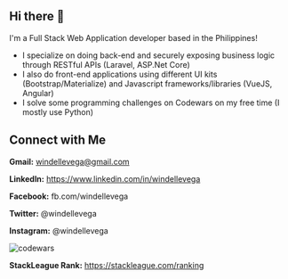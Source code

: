 ## Hi there 👋
I'm a Full Stack Web Application developer based in the Philippines! 
* I specialize on doing back-end and securely exposing business logic through RESTful APIs (Laravel, ASP.Net Core)
* I also do front-end applications using different UI kits (Bootstrap/Materialize) and Javascript frameworks/libraries (VueJS, Angular)
* I solve some programming challenges on Codewars on my free time (I mostly use Python)


## Connect with Me
**Gmail:** windellevega@gmail.com

**LinkedIn:** https://www.linkedin.com/in/windellevega

**Facebook:** fb.com/windellevega

**Twitter:** @windellevega

**Instagram:** @windellevega


![codewars](https://www.codewars.com/users/ign4rus/badges/large)

**StackLeague Rank:** https://stackleague.com/ranking
<!--
**windellevega/windellevega** is a ✨ _special_ ✨ repository because its `README.md` (this file) appears on your GitHub profile.

Here are some ideas to get you started:

- 🔭 I’m currently working on ...
- 🌱 I’m currently learning ...
- 👯 I’m looking to collaborate on ...
- 🤔 I’m looking for help with ...
- 💬 Ask me about ...
- 📫 How to reach me: ...
- 😄 Pronouns: ...
- ⚡ Fun fact: ...
-->
